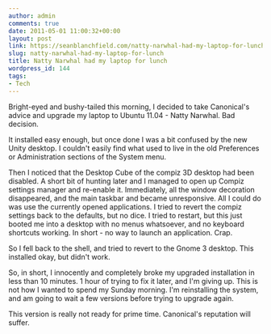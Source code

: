 ```yaml
---
author: admin
comments: true
date: 2011-05-01 11:00:32+00:00
layout: post
link: https://seanblanchfield.com/natty-narwhal-had-my-laptop-for-lunch/
slug: natty-narwhal-had-my-laptop-for-lunch
title: Natty Narwhal had my laptop for lunch
wordpress_id: 144
tags:
- Tech
---
```


Bright-eyed and bushy-tailed this morning, I decided to take Canonical's advice and upgrade my laptop to Ubuntu 11.04 - Natty Narwhal. Bad decision.

It installed easy enough, but once done I was a bit confused by the new Unity desktop. I couldn't easily find what used to live in the old Preferences or Administration sections of the System menu.
<!-- more -->
Then I noticed that the Desktop Cube of the compiz 3D desktop had been disabled. A short bit of hunting later and I managed to open up Compiz settings manager and re-enable it. Immediately, all the window decoration disappeared, and the main taskbar and became unresponsive. All I could do was use the currently opened applications. I tried to revert the compiz settings back to the defaults, but no dice. I tried to restart, but this just booted me into a desktop with no menus whatsoever, and no keyboard shortcuts working. In short - no way to launch an application. Crap.

So I fell back to the shell, and tried to revert to the Gnome 3 desktop. This installed okay, but didn't work.

So, in short, I innocently and completely broke my upgraded installation in less than 10 minutes. 1 hour of trying to fix it later, and I'm giving up. This is not how I wanted to spend my Sunday morning. I'm reinstalling the system, and am going to wait a few versions before trying to upgrade again.

This version is really not ready for prime time. Canonical's reputation will suffer.